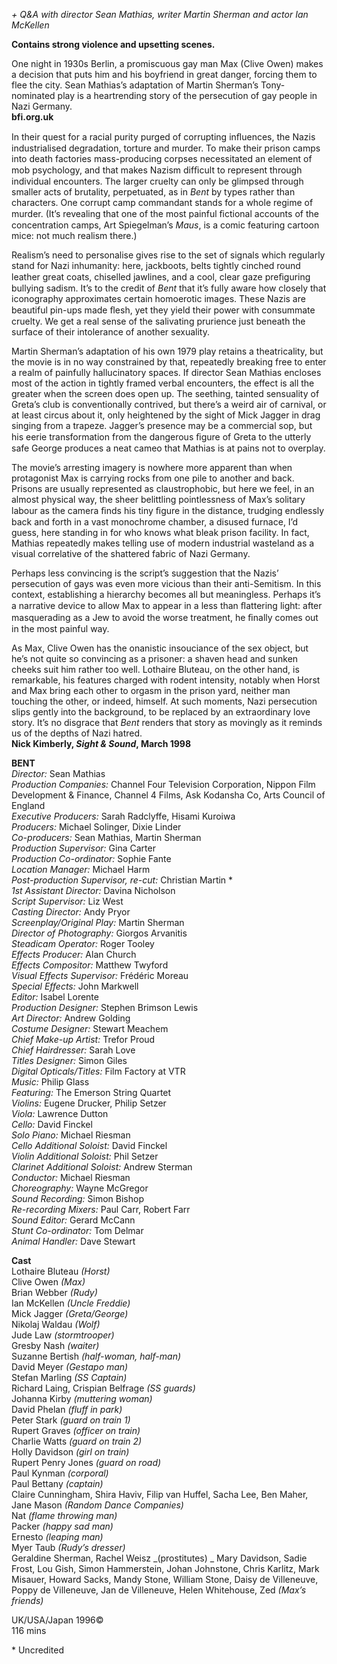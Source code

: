 
_+ Q&A with director Sean Mathias, writer Martin Sherman and actor Ian McKellen_

**Contains strong violence and upsetting scenes.**

One night in 1930s Berlin, a promiscuous gay man Max (Clive Owen) makes a decision that puts him and his boyfriend in great danger, forcing them to flee the city. Sean Mathias’s adaptation of Martin Sherman’s Tony-nominated play is a heartrending story of the persecution of gay people in Nazi Germany.  
**bfi.org.uk**  

In their quest for a racial purity purged of corrupting inﬂuences, the Nazis industrialised degradation, torture and murder. To make their prison camps into death factories mass-producing corpses necessitated an element of mob psychology, and that makes Nazism difﬁcult to represent through individual encounters. The larger cruelty can only be glimpsed through smaller acts of brutality, perpetuated, as in _Bent_ by types rather than characters. One corrupt camp commandant stands for a whole regime of murder. (It’s revealing that one of the most painful ﬁctional accounts of the concentration camps, Art Spiegelman’s _Maus_, is a comic featuring cartoon mice: not much realism there.)

Realism’s need to personalise gives rise to the set of signals which regularly stand for Nazi inhumanity: here, jackboots, belts tightly cinched round leather great coats, chiselled jawlines, and a cool, clear gaze preﬁguring bullying sadism. It’s to the credit of _Bent_ that it’s fully aware how closely that iconography approximates certain homoerotic images. These Nazis are beautiful pin-ups made ﬂesh, yet they yield their power with consummate cruelty. We get a real sense of the salivating prurience just beneath the surface of their intolerance of another sexuality.

Martin Sherman’s adaptation of his own 1979 play retains a theatricality, but the movie is in no way constrained by that, repeatedly breaking free to enter a realm of painfully hallucinatory spaces. If director Sean Mathias encloses most of the action in tightly framed verbal encounters, the effect is all the greater when the screen does open up. The seething, tainted sensuality of Greta’s club is conventionally contrived, but there’s a weird air of carnival, or at least circus about it, only heightened by the sight of Mick Jagger in drag singing from a trapeze. Jagger’s presence may be a commercial sop, but his eerie transformation from the dangerous ﬁgure of Greta to the utterly safe George produces a neat cameo that Mathias is at pains not to overplay.

The movie’s arresting imagery is nowhere more apparent than when protagonist Max is carrying rocks from one pile to another and back. Prisons are usually represented as claustrophobic, but here we feel, in an almost physical way, the sheer belittling pointlessness of Max’s solitary labour as the camera ﬁnds his tiny ﬁgure in the distance, trudging endlessly back and forth in a vast monochrome chamber, a disused furnace, I’d guess, here standing in for who knows what bleak prison facility. In fact, Mathias repeatedly makes telling use of modern industrial wasteland as a visual correlative of the shattered fabric of Nazi Germany.

Perhaps less convincing is the script’s suggestion that the Nazis’ persecution of gays was even more vicious than their anti-Semitism. In this context, establishing a hierarchy becomes all but meaningless. Perhaps it’s a narrative device to allow Max to appear in a less than ﬂattering light: after masquerading as a Jew to avoid the worse treatment, he ﬁnally comes out in the most painful way.

As Max, Clive Owen has the onanistic insouciance of the sex object, but he’s not quite so convincing as a prisoner: a shaven head and sunken cheeks suit him rather too well. Lothaire Bluteau, on the other hand, is remarkable, his features charged with rodent intensity, notably when Horst and Max bring each other to orgasm in the prison yard, neither man touching the other, or indeed, himself. At such moments, Nazi persecution slips gently into the background, to be replaced by an extraordinary love story. It’s no disgrace that _Bent_ renders that story as movingly as it reminds us of the depths of Nazi hatred.  
**Nick Kimberly, _Sight & Sound_, March 1998**  

**BENT**  
_Director:_ Sean Mathias  
_Production Companies:_ Channel Four Television Corporation, Nippon Film Development & Finance, Channel 4 Films, Ask Kodansha Co, Arts Council of England  
_Executive Producers:_ Sarah Radclyffe, Hisami Kuroiwa  
_Producers:_ Michael Solinger, Dixie Linder  
_Co-producers:_ Sean Mathias, Martin Sherman  
_Production Supervisor:_ Gina Carter  
_Production Co-ordinator:_ Sophie Fante  
_Location Manager:_ Michael Harm  
_Post-production Supervisor, re-cut:_ Christian Martin *  
_1st Assistant Director:_ Davina Nicholson  
_Script Supervisor:_ Liz West  
_Casting Director:_ Andy Pryor  
_Screenplay/Original Play:_ Martin Sherman  
_Director of Photography:_ Giorgos Arvanitis  
_Steadicam Operator:_ Roger Tooley  
_Effects Producer:_ Alan Church  
_Effects Compositor:_ Matthew Twyford  
_Visual Effects Supervisor:_ Frédéric Moreau  
_Special Effects:_ John Markwell  
_Editor:_ Isabel Lorente  
_Production Designer:_ Stephen Brimson Lewis  
_Art Director:_ Andrew Golding  
_Costume Designer:_ Stewart Meachem  
_Chief Make-up Artist:_ Trefor Proud  
_Chief Hairdresser:_ Sarah Love  
_Titles Designer:_ Simon Giles  
_Digital Opticals/Titles:_ Film Factory at VTR  
_Music:_ Philip Glass  
_Featuring:_ The Emerson String Quartet  
_Violins:_ Eugene Drucker, Philip Setzer  
_Viola:_ Lawrence Dutton  
_Cello:_ David Finckel  
_Solo Piano:_ Michael Riesman  
_Cello Additional Soloist:_ David Finckel  
_Violin Additional Soloist:_ Phil Setzer  
_Clarinet Additional Soloist:_ Andrew Sterman  
_Conductor:_ Michael Riesman  
_Choreography:_ Wayne McGregor  
_Sound Recording:_ Simon Bishop  
_Re-recording Mixers:_ Paul Carr, Robert Farr  
_Sound Editor:_ Gerard McCann  
_Stunt Co-ordinator:_ Tom Delmar  
_Animal Handler:_ Dave Stewart  

**Cast**  
Lothaire Bluteau _(Horst)_  
Clive Owen _(Max)_  
Brian Webber _(Rudy)_  
Ian McKellen _(Uncle Freddie)_  
Mick Jagger _(Greta/George)_  
Nikolaj Waldau _(Wolf)_  
Jude Law _(stormtrooper)_  
Gresby Nash _(waiter)_  
Suzanne Bertish _(half-woman, half-man)_  
David Meyer _(Gestapo man)_  
Stefan Marling _(SS Captain)_  
Richard Laing, Crispian Belfrage _(SS guards)_  
Johanna Kirby _(muttering woman)_  
David Phelan _(fluff in park)_  
Peter Stark _(guard on train 1)_  
Rupert Graves _(officer on train)_  
Charlie Watts _(guard on train 2)_  
Holly Davidson _(girl on train)_  
Rupert Penry Jones _(guard on road)_  
Paul Kynman _(corporal)_  
Paul Bettany _(captain)_  
Claire Cunningham, Shira Haviv, Filip van Huffel, Sacha Lee, Ben Maher, Jane Mason _(Random Dance Companies)_  
Nat _(flame throwing man)_  
Packer _(happy sad man)_  
Ernesto _(leaping man)_  
Myer Taub _(Rudy’s dresser)_  
Geraldine Sherman, Rachel Weisz _(prostitutes)  _
Mary Davidson, Sadie Frost, Lou Gish, Simon Hammerstein, Johan Johnstone, Chris Karlitz, Mark Misauer, Howard Sacks, Mandy Stone, William Stone, Daisy de Villeneuve, Poppy de Villeneuve, Jan de Villeneuve, Helen Whitehouse, Zed _(Max’s friends)_  

UK/USA/Japan 1996©  
116 mins  

\* Uncredited

<!--stackedit_data:
eyJoaXN0b3J5IjpbMTE3MjE5NDA0NV19
-->
